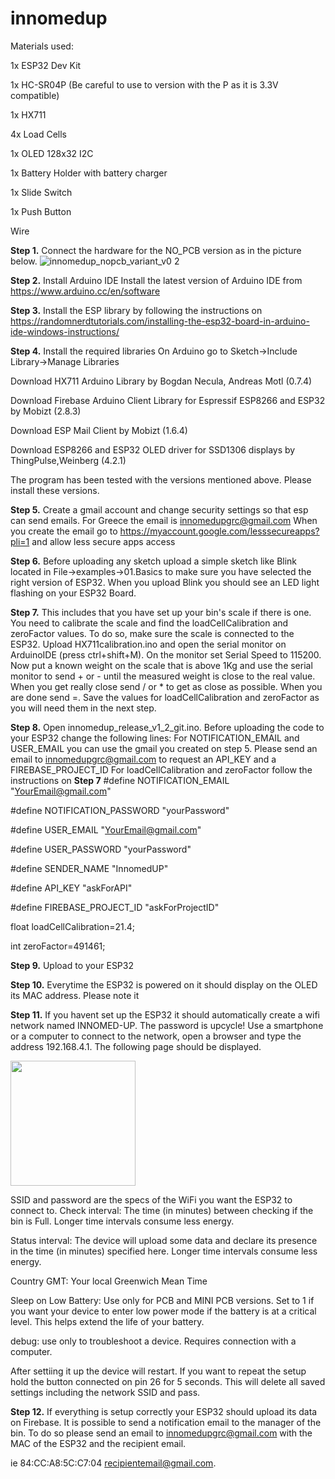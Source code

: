 # innomedup

Materials used:
 
 1x ESP32 Dev Kit 
 
 1x HC-SR04P (Be careful to use to version with the P as it is 3.3V compatible) 
 
 1x HX711 
 
 4x Load Cells 
 
 1x OLED 128x32 I2C 
 
 1x Battery Holder with battery charger 
 
 1x Slide Switch  
 
 1x Push Button 
 
 Wire 

**Step 1.** Connect the hardware for the NO_PCB version as in the picture below. 
![innomedup_nopcb_variant_v0 2](https://user-images.githubusercontent.com/37118897/153802363-54a3113d-c0b0-47d4-bd40-260771c730d4.jpg)

**Step 2.** Install Arduino IDE
Install the latest version of Arduino IDE from
https://www.arduino.cc/en/software

**Step 3.** Install the ESP library by following the instructions on 
https://randomnerdtutorials.com/installing-the-esp32-board-in-arduino-ide-windows-instructions/

**Step 4.** Install the required libraries
On Arduino go to Sketch->Include Library->Manage Libraries

Download HX711 Arduino Library by Bogdan Necula, Andreas Motl (0.7.4)

Download Firebase Arduino Client Library for Espressif ESP8266 and ESP32 by Mobizt (2.8.3)

Download ESP Mail Client by Mobizt (1.6.4)

Download ESP8266 and ESP32 OLED driver for SSD1306 displays by ThingPulse,Weinberg (4.2.1)


The program has been tested with the versions mentioned above. Please install these versions. 

**Step 5.** Create a gmail account and change security settings so that esp can send emails.
For Greece the email is innomedupgrc@gmail.com
When you create the email go to https://myaccount.google.com/lesssecureapps?pli=1 and allow less secure apps access 

**Step 6.** Before uploading any sketch upload a simple sketch like Blink located in File->examples->01.Basics to make sure you have selected the right version of ESP32.
When you upload Blink you should see an LED light flashing on your ESP32 Board.

**Step 7.** This includes that you have set up your bin's scale if there is one. You need to calibrate the scale and find the loadCellCalibration and zeroFactor values.
To do so, make sure the scale is connected to the ESP32. Upload HX711calibration.ino and open the serial monitor on ArduinoIDE (press ctrl+shift+M).
On the monitor set Serial Speed to 115200. Now put a known weight on the scale that is above 1Kg and use the serial monitor to send + or - until the measured weight is close to the real value.
When you get really close send / or * to get as close as possible. When you are done send =. Save the values for loadCellCalibration and zeroFactor as you will need them in the next step.

 
**Step 8.** Open innomedup_release_v1_2_git.ino. Before uploading the code to your ESP32 change the following lines:
For NOTIFICATION_EMAIL and USER_EMAIL you can use the gmail you created on step 5. Please send an email to innomedupgrc@gmail.com to request an API_KEY and a FIREBASE_PROJECT_ID
For loadCellCalibration and zeroFactor follow the instructions on **Step 7**
#define NOTIFICATION_EMAIL "YourEmail@gmail.com"

#define NOTIFICATION_PASSWORD "yourPassword"

#define USER_EMAIL "YourEmail@gmail.com"

#define USER_PASSWORD "yourPassword"

#define SENDER_NAME "InnomedUP"

#define API_KEY  "askForAPI"

#define FIREBASE_PROJECT_ID "askForProjectID"

float loadCellCalibration=21.4;

int zeroFactor=491461;



**Step 9.** Upload to your ESP32

**Step 10.** Everytime the ESP32 is powered on it should display on the OLED its MAC address. Please note it

**Step 11.** If you havent set up the ESP32 it should automatically create a wifi network named INNOMED-UP. The password is upcycle!
Use a smartphone or a computer to connect to the network, open a browser and type the address 192.168.4.1. The following page should be displayed.

<img src="https://user-images.githubusercontent.com/37118897/153802616-93ade98d-1aa2-4c42-b077-749abd6f4c40.jpg" width="200">

SSID and password are the specs of the WiFi you want the ESP32 to connect to.
Check interval: The time (in minutes) between checking if the bin is Full. Longer time intervals consume less energy.

Status interval: The device will upload some data and declare its presence in the time (in minutes) specified here. Longer time intervals consume less energy. 

Country GMT: Your local Greenwich Mean Time

Sleep on Low Battery: Use only for PCB and MINI PCB versions.
Set to 1 if you want your device to enter low power mode if the battery is at a critical level. This helps extend the life of your battery.

debug: use only to troubleshoot a device. Requires connection with a computer. 

After settiing it up the device will restart. If you want to repeat the setup hold the button connected on pin 26 for 5 seconds.
This will delete all saved settings including the network SSID and pass. 

**Step 12.** If everything is setup correctly your ESP32 should upload its data on Firebase.
It is possible to send a notification email to the manager of the bin.
To do so please send an email to innomedupgrc@gmail.com with the MAC of the ESP32 and the recipient email.

ie 84:CC:A8:5C:C7:04 recipientemail@gmail.com.

